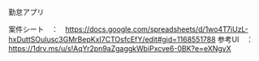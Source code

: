 勤怠アプリ

案件シート　：　https://docs.google.com/spreadsheets/d/1wo4T7iUzL-hxDuttSOuIusc3GMrBepKxI7CTOsfcEfY/edit#gid=1168551788
参考UI　：　https://1drv.ms/u/s!AqYr2pn9aZgaggkWbiPxcve6-0BK?e=eXNgvX
